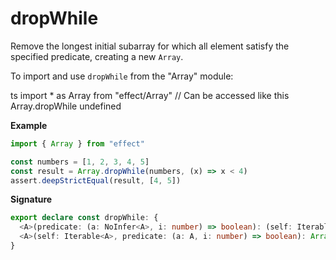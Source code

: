 # dropWhile

Remove the longest initial subarray for which all element satisfy the specified predicate, creating a new `Array`.

To import and use `dropWhile` from the "Array" module:

ts
import \* as Array from "effect/Array"
// Can be accessed like this
Array.dropWhile
undefined

**Example**

```ts
import { Array } from "effect"

const numbers = [1, 2, 3, 4, 5]
const result = Array.dropWhile(numbers, (x) => x < 4)
assert.deepStrictEqual(result, [4, 5])
```

**Signature**

```ts
export declare const dropWhile: {
  <A>(predicate: (a: NoInfer<A>, i: number) => boolean): (self: Iterable<A>) => Array<A>
  <A>(self: Iterable<A>, predicate: (a: A, i: number) => boolean): Array<A>
}
```
